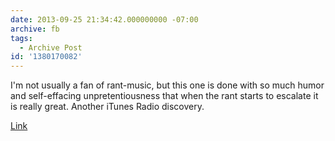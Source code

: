 ```yaml
---
date: 2013-09-25 21:34:42.000000000 -07:00
archive: fb
tags: 
  - Archive Post
id: '1380170082'
---
```


I'm not usually a fan of rant-music, but this one is done with so much humor and self-effacing unpretentiousness that when the rant starts to escalate it is really great. Another iTunes Radio discovery.

[Link](http://www.youtube.com/watch?v=dPY0tomARjU)
